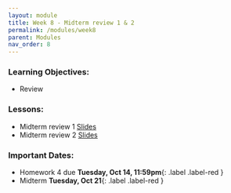 ```yaml
---
layout: module
title: Week 8 - Midterm review 1 & 2 
permalink: /modules/week8
parent: Modules
nav_order: 8
---
```


### Learning Objectives:
* Review


### Lessons:
* Midterm review 1 [Slides]()
* Midterm review 2 [Slides]()


### Important Dates:
* Homework 4 due **Tuesday, Oct 14, 11:59pm**{: .label .label-red }
* Midterm **Tuesday, Oct 21**{: .label .label-red }




